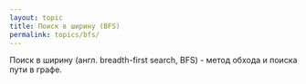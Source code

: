 ```yaml
---
layout: topic
title: Поиск в ширину (BFS)
permalink: topics/bfs/
---
```

Поиск в ширину (англ. breadth-first search, BFS) - метод обхода и поиска пути в графе.
